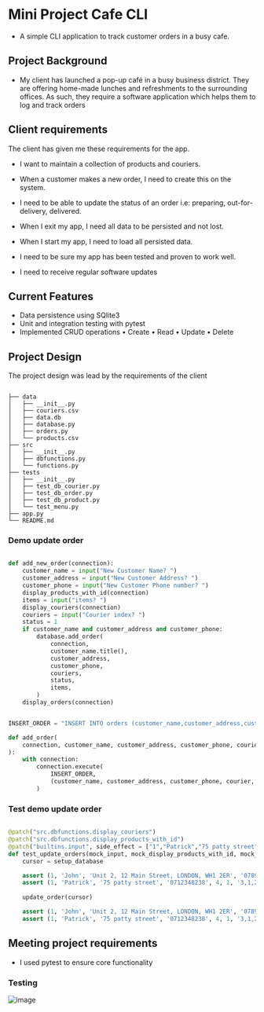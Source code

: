 # Mini Project Cafe CLI 
- A simple CLI application to track customer orders in a busy cafe.
## Project Background
- My client has launched a pop-up café in a busy business district. They are offering home-made lunches and refreshments to the surrounding offices. As such, they require a software application which helps them to log and track orders

## Client requirements
The client has given me these requirements for the app. 

- I want to maintain a collection of products and couriers.

- When a customer makes a new order, I need to create this on the
  system.

- I need to be able to update the status of an order i.e: preparing,
  out-for-delivery, delivered.

- When I exit my app, I need all data to be persisted and not lost.

- When I start my app, I need to load all persisted data.

- I need to be sure my app has been tested and proven to work well.

- I need to receive regular software updates

## Current Features
- Data persistence using SQlite3
- Unit and integration testing with pytest
- Implemented CRUD operations
• Create
• Read
• Update
• Delete

## Project Design
The project design was lead by the requirements of the client

```

├── data
│   ├── __init__.py
│   ├── couriers.csv
│   ├── data.db
│   ├── database.py
│   ├── orders.py
│   └── products.csv
├── src
│   ├── __init__.py
│   ├── dbfunctions.py
│   └── functions.py
├── tests
│   ├── __init__.py
│   ├── test_db_courier.py
│   ├── test_db_order.py
│   ├── test_db_product.py
│   └── test_menu.py
├── app.py
└── README.md

```

### Demo update order

```python

def add_new_order(connection):
    customer_name = input("New Customer Name? ")
    customer_address = input("New Customer Address? ")
    customer_phone = input("New Customer Phone number? ")
    display_products_with_id(connection)
    items = input("items? ")
    display_couriers(connection)
    couriers = input("Courier index? ")
    status = 1
    if customer_name and customer_address and customer_phone:
        database.add_order(
            connection,
            customer_name.title(),
            customer_address,
            customer_phone,
            couriers,
            status,
            items,
        )
    display_orders(connection)

```
```python 

INSERT_ORDER = "INSERT INTO orders (customer_name,customer_address,customer_phone,courier,status,items) VALUES (?,?,?,?,?,?);"

def add_order(
    connection, customer_name, customer_address, customer_phone, courier, status, items
):
    with connection:
        connection.execute(
            INSERT_ORDER,
            (customer_name, customer_address, customer_phone, courier, status, items),
        )
```

### Test demo update order

```python 

@patch("src.dbfunctions.display_couriers")
@patch("src.dbfunctions.display_products_with_id")
@patch("builtins.input", side_effect = ["1","Patrick","75 patty street","0712348238","3,1,2",4])
def test_update_orders(mock_input, mock_display_products_with_id, mock_display_courier, setup_database):
    cursor = setup_database

    assert (1, 'John', 'Unit 2, 12 Main Street, LONDON, WH1 2ER', '0789887334', 2, 1, '1,2,3') in cursor.execute(ALL_ORDERS)
    assert (1, 'Patrick', '75 patty street', '0712348238', 4, 1, '3,1,2') not in cursor.execute(ALL_ORDERS)
    
    update_order(cursor)

    assert (1, 'John', 'Unit 2, 12 Main Street, LONDON, WH1 2ER', '0789887334', 2, 1, '1,2,3') not in cursor.execute(ALL_ORDERS)
    assert (1, 'Patrick', '75 patty street', '0712348238', 4, 1, '3,1,2') in cursor.execute(ALL_ORDERS)

```

## Meeting project requirements
- I used pytest to ensure core functionality
### Testing 
![image](https://user-images.githubusercontent.com/115299269/203525193-3c08d915-d96d-4443-9ae7-096042994297.png)
